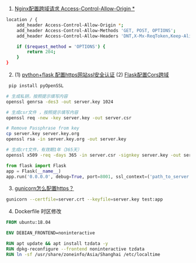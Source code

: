 1. [Nginx配置跨域请求 Access-Control-Allow-Origin *](https://segmentfault.com/a/1190000012550346)
```bash
location / {  
    add_header Access-Control-Allow-Origin *;
    add_header Access-Control-Allow-Methods 'GET, POST, OPTIONS';
    add_header Access-Control-Allow-Headers 'DNT,X-Mx-ReqToken,Keep-Alive,User-Agent,X-Requested-With,If-Modified-Since,Cache-Control,Content-Type,Authorization';

    if ($request_method = 'OPTIONS') {
        return 204;
    }
} 
```

2. (1) [python+flask 配置https网站ssl安全认证](https://blog.csdn.net/dyingstraw/article/details/82698639)
   (2) [Flask配置Cors跨域](https://www.cnblogs.com/anxminise/p/9814326.html)
```bash
 pip install pyOpenSSL
 ```
 ```bash
 # 生成私钥，按照提示填写内容
openssl genrsa -des3 -out server.key 1024
 
# 生成csr文件 ，按照提示填写内容
openssl req -new -key server.key -out server.csr
 
# Remove Passphrase from key
cp server.key server.key.org 
openssl rsa -in server.key.org -out server.key
 
# 生成crt文件，有效期1年（365天）
openssl x509 -req -days 365 -in server.csr -signkey server.key -out server.crt
 ```
 ```python
from flask import Flask    
app = Flask(__name__)    
app.run('0.0.0.0', debug=True, port=8001, ssl_context=('path_to_server.crt', 'path_to_server.key'))  
```

3. [gunicorn怎么配置https？](https://stackoverflow.com/questions/7406805/running-gunicorn-on-https/14163851)
```bash
gunicorn --certfile=server.crt --keyfile=server.key test:app
```

4. Dockerfile 时区修改
```dockerfile
FROM ubuntu:18.04

ENV DEBIAN_FRONTEND=noninteractive

RUN apt update && apt install tzdata -y
RUN dpkg-reconfigure --frontend noninteractive tzdata
RUN ln -sf /usr/share/zoneinfo/Asia/Shanghai /etc/localtime
```
